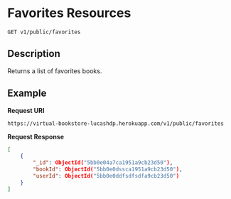 # Favorites Resources

    GET v1/public/favorites

## Description
Returns a list of favorites books.


## Example
**Request URI**

    https://virtual-bookstore-lucashdp.herokuapp.com/v1/public/favorites

**Request Response**
``` json
[
    {
        "_id": ObjectId("5bb0e04a7ca1951a9cb23d50"),
        "bookId": ObjectId("5bb0e0dssca1951a9cb23d50"),
        "userId": ObjectId("5bb0e0ddfsdfsdfa9cb23d50")
    }
]
```